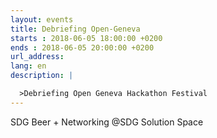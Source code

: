 ```yaml
---
layout: events
title: Debriefing Open-Geneva
starts : 2018-06-05 18:00:00 +0200
ends : 2018-06-05 20:00:00 +0200
url_address:
lang: en
description: |

  >Debriefing Open Geneva Hackathon Festival
---
```


SDG Beer + Networking @SDG Solution Space
